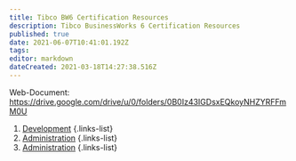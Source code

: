 ```yaml
---
title: Tibco BW6 Certification Resources
description: Tibco BusinessWorks 6 Certification Resources
published: true
date: 2021-06-07T10:41:01.192Z
tags: 
editor: markdown
dateCreated: 2021-03-18T14:27:38.516Z
---
```


Web-Document: https://drive.google.com/drive/u/0/folders/0B0Iz43IGDsxEQkoyNHZYRFFmM0U

1. [Development](/certification/tibco/bw/6/Development)
{.links-list}
2. [Administration](/certification/tibco/bw/6/AdminiStartion)
{.links-list}
3. [Administration](/certification/tibco/bw/6/Web-Services)
{.links-list}









